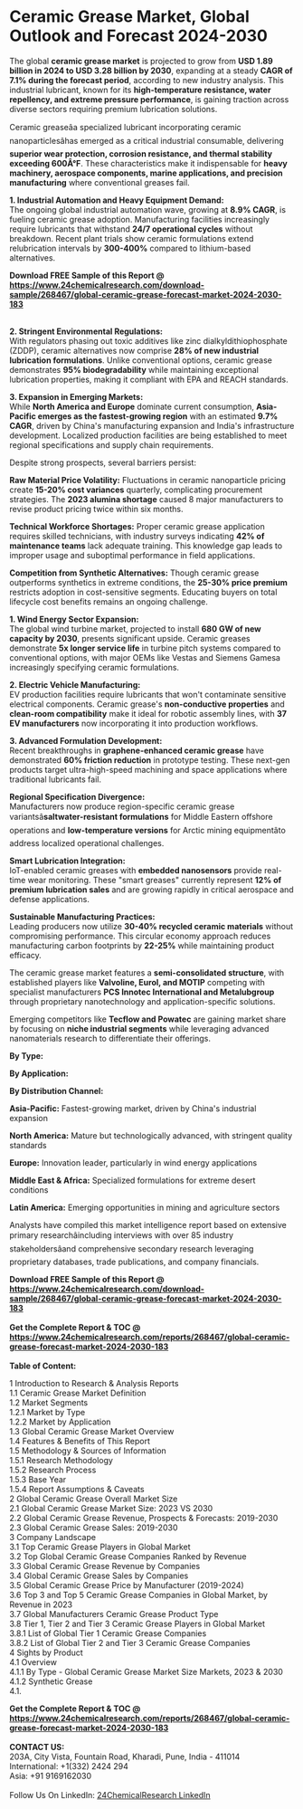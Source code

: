 <h1>Ceramic Grease Market, Global Outlook and Forecast 2024-2030</h1><p>The global <strong>ceramic grease market</strong> is projected to grow from <strong>USD 1.89 billion in 2024 to USD 3.28 billion by 2030</strong>, expanding at a steady <strong>CAGR of 7.1% during the forecast period</strong>, according to new industry analysis. This industrial lubricant, known for its <strong>high-temperature resistance, water repellency, and extreme pressure performance</strong>, is gaining traction across diverse sectors requiring premium lubrication solutions.</p><p>Ceramic greaseâa specialized lubricant incorporating ceramic nanoparticlesâhas emerged as a critical industrial consumable, delivering <strong>superior wear protection, corrosion resistance, and thermal stability exceeding 600Â°F</strong>. These characteristics make it indispensable for <strong>heavy machinery, aerospace components, marine applications, and precision manufacturing</strong> where conventional greases fail.</p><p><strong>1. Industrial Automation and Heavy Equipment Demand:</strong><br>
The ongoing global industrial automation wave, growing at <strong>8.9% CAGR</strong>, is fueling ceramic grease adoption. Manufacturing facilities increasingly require lubricants that withstand <strong>24/7 operational cycles</strong> without breakdown. Recent plant trials show ceramic formulations extend relubrication intervals by <strong>300-400%</strong> compared to lithium-based alternatives.</p><div><b>Download FREE Sample of this Report @ 
            <a href="https://www.24chemicalresearch.com/download-sample/268467/global-ceramic-grease-forecast-market-2024-2030-183">
            https://www.24chemicalresearch.com/download-sample/268467/global-ceramic-grease-forecast-market-2024-2030-183</a></b></div><br><p><strong>2. Stringent Environmental Regulations:</strong><br>
With regulators phasing out toxic additives like zinc dialkyldithiophosphate (ZDDP), ceramic alternatives now comprise <strong>28% of new industrial lubrication formulations</strong>. Unlike conventional options, ceramic grease demonstrates <strong>95% biodegradability</strong> while maintaining exceptional lubrication properties, making it compliant with EPA and REACH standards.</p><p><strong>3. Expansion in Emerging Markets:</strong><br>
While <strong>North America and Europe</strong> dominate current consumption, <strong>Asia-Pacific emerges as the fastest-growing region</strong> with an estimated <strong>9.7% CAGR</strong>, driven by China's manufacturing expansion and India's infrastructure development. Localized production facilities are being established to meet regional specifications and supply chain requirements.</p><p>Despite strong prospects, several barriers persist:</p><p><strong>Raw Material Price Volatility:</strong> Fluctuations in ceramic nanoparticle pricing create <strong>15-20% cost variances</strong> quarterly, complicating procurement strategies. The <strong>2023 alumina shortage</strong> caused 8 major manufacturers to revise product pricing twice within six months.</p><p><strong>Technical Workforce Shortages:</strong> Proper ceramic grease application requires skilled technicians, with industry surveys indicating <strong>42% of maintenance teams</strong> lack adequate training. This knowledge gap leads to improper usage and suboptimal performance in field applications.</p><p><strong>Competition from Synthetic Alternatives:</strong> Though ceramic grease outperforms synthetics in extreme conditions, the <strong>25-30% price premium</strong> restricts adoption in cost-sensitive segments. Educating buyers on total lifecycle cost benefits remains an ongoing challenge.</p><p><strong>1. Wind Energy Sector Expansion:</strong><br>
The global wind turbine market, projected to install <strong>680 GW of new capacity by 2030</strong>, presents significant upside. Ceramic greases demonstrate <strong>5x longer service life</strong> in turbine pitch systems compared to conventional options, with major OEMs like Vestas and Siemens Gamesa increasingly specifying ceramic formulations.</p><p><strong>2. Electric Vehicle Manufacturing:</strong><br>
EV production facilities require lubricants that won't contaminate sensitive electrical components. Ceramic grease's <strong>non-conductive properties</strong> and <strong>clean-room compatibility</strong> make it ideal for robotic assembly lines, with <strong>37 EV manufacturers</strong> now incorporating it into production workflows.</p><p><strong>3. Advanced Formulation Development:</strong><br>
Recent breakthroughs in <strong>graphene-enhanced ceramic grease</strong> have demonstrated <strong>60% friction reduction</strong> in prototype testing. These next-gen products target ultra-high-speed machining and space applications where traditional lubricants fail.</p><p><strong>Regional Specification Divergence:</strong><br>
	Manufacturers now produce region-specific ceramic grease variantsâ<strong>saltwater-resistant formulations</strong> for Middle Eastern offshore operations and <strong>low-temperature versions</strong> for Arctic mining equipmentâto address localized operational challenges.</p><p><strong>Smart Lubrication Integration:</strong><br>
	IoT-enabled ceramic greases with <strong>embedded nanosensors</strong> provide real-time wear monitoring. These "smart greases" currently represent <strong>12% of premium lubrication sales</strong> and are growing rapidly in critical aerospace and defense applications.</p><p><strong>Sustainable Manufacturing Practices:</strong><br>
	Leading producers now utilize <strong>30-40% recycled ceramic materials</strong> without compromising performance. This circular economy approach reduces manufacturing carbon footprints by <strong>22-25%</strong> while maintaining product efficacy.</p><p>The ceramic grease market features a <strong>semi-consolidated structure</strong>, with established players like <strong>Valvoline, Eurol, and MOTIP</strong> competing with specialist manufacturers <strong>PCS Innotec International and Metalubgroup</strong> through proprietary nanotechnology and application-specific solutions.</p><p>Emerging competitors like <strong>Tecflow and Powatec</strong> are gaining market share by focusing on <strong>niche industrial segments</strong> while leveraging advanced nanomaterials research to differentiate their offerings.</p><p><strong>By Type:</strong></p><p><strong>By Application:</strong></p><p><strong>By Distribution Channel:</strong></p><p><strong>Asia-Pacific:</strong> Fastest-growing market, driven by China's industrial expansion</p><p><strong>North America:</strong> Mature but technologically advanced, with stringent quality standards</p><p><strong>Europe:</strong> Innovation leader, particularly in wind energy applications</p><p><strong>Middle East &amp; Africa:</strong> Specialized formulations for extreme desert conditions</p><p><strong>Latin America:</strong> Emerging opportunities in mining and agriculture sectors</p><p>Analysts have compiled this market intelligence report based on extensive primary researchâincluding interviews with over 85 industry stakeholdersâand comprehensive secondary research leveraging proprietary databases, trade publications, and company financials.</p><div><b>Download FREE Sample of this Report @ 
            <a href="https://www.24chemicalresearch.com/download-sample/268467/global-ceramic-grease-forecast-market-2024-2030-183">
            https://www.24chemicalresearch.com/download-sample/268467/global-ceramic-grease-forecast-market-2024-2030-183</a></b></div><br><div><b>Get the Complete Report & TOC @ 
            <a href="https://www.24chemicalresearch.com/reports/268467/global-ceramic-grease-forecast-market-2024-2030-183">
            https://www.24chemicalresearch.com/reports/268467/global-ceramic-grease-forecast-market-2024-2030-183</a></b></div><br>
            <b>Table of Content:</b><p>1 Introduction to Research & Analysis Reports<br />
    1.1 Ceramic Grease Market Definition<br />
    1.2 Market Segments<br />
        1.2.1 Market by Type<br />
        1.2.2 Market by Application<br />
    1.3 Global Ceramic Grease Market Overview<br />
    1.4 Features & Benefits of This Report<br />
    1.5 Methodology & Sources of Information<br />
        1.5.1 Research Methodology<br />
        1.5.2 Research Process<br />
        1.5.3 Base Year<br />
        1.5.4 Report Assumptions & Caveats<br />
2 Global Ceramic Grease Overall Market Size<br />
    2.1 Global Ceramic Grease Market Size: 2023 VS 2030<br />
    2.2 Global Ceramic Grease Revenue, Prospects & Forecasts: 2019-2030<br />
    2.3 Global Ceramic Grease Sales: 2019-2030<br />
3 Company Landscape<br />
    3.1 Top Ceramic Grease Players in Global Market<br />
    3.2 Top Global Ceramic Grease Companies Ranked by Revenue<br />
    3.3 Global Ceramic Grease Revenue by Companies<br />
    3.4 Global Ceramic Grease Sales by Companies<br />
    3.5 Global Ceramic Grease Price by Manufacturer (2019-2024)<br />
    3.6 Top 3 and Top 5 Ceramic Grease Companies in Global Market, by Revenue in 2023<br />
    3.7 Global Manufacturers Ceramic Grease Product Type<br />
    3.8 Tier 1, Tier 2 and Tier 3 Ceramic Grease Players in Global Market<br />
        3.8.1 List of Global Tier 1 Ceramic Grease Companies<br />
        3.8.2 List of Global Tier 2 and Tier 3 Ceramic Grease Companies<br />
4 Sights by Product<br />
    4.1 Overview<br />
        4.1.1 By Type - Global Ceramic Grease Market Size Markets, 2023 & 2030<br />
        4.1.2 Synthetic Grease<br />
        4.1.</p><div><b>Get the Complete Report & TOC @ 
            <a href="https://www.24chemicalresearch.com/reports/268467/global-ceramic-grease-forecast-market-2024-2030-183">
            https://www.24chemicalresearch.com/reports/268467/global-ceramic-grease-forecast-market-2024-2030-183</a></b></div><br><b>CONTACT US:</b><br>
            203A, City Vista, Fountain Road, Kharadi, Pune, India - 411014<br>
            International: +1(332) 2424 294<br>
            Asia: +91 9169162030 <br><br>
            Follow Us On LinkedIn: <a href="https://www.linkedin.com/company/24chemicalresearch/">24ChemicalResearch LinkedIn</a>